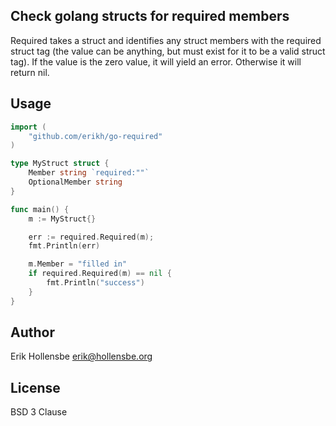 ## Check golang structs for required members

Required takes a struct and identifies any struct members with the required struct tag (the value can be anything, but must exist for it to be a valid struct tag). If the value is the zero value, it will yield an error. Otherwise it will return nil.

## Usage

```go
import (
    "github.com/erikh/go-required"
)

type MyStruct struct {
    Member string `required:""`
    OptionalMember string
}

func main() {
    m := MyStruct{}

    err := required.Required(m);
    fmt.Println(err)

    m.Member = "filled in"
    if required.Required(m) == nil {
        fmt.Println("success")
    }
}
```

## Author

Erik Hollensbe <erik@hollensbe.org>

## License

BSD 3 Clause

